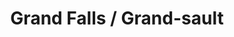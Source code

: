 ---
title: Grand Falls / Grand-sault
url: /grand-falls-grand-sault/
latitude: 47.047
longitude: -67.741
---